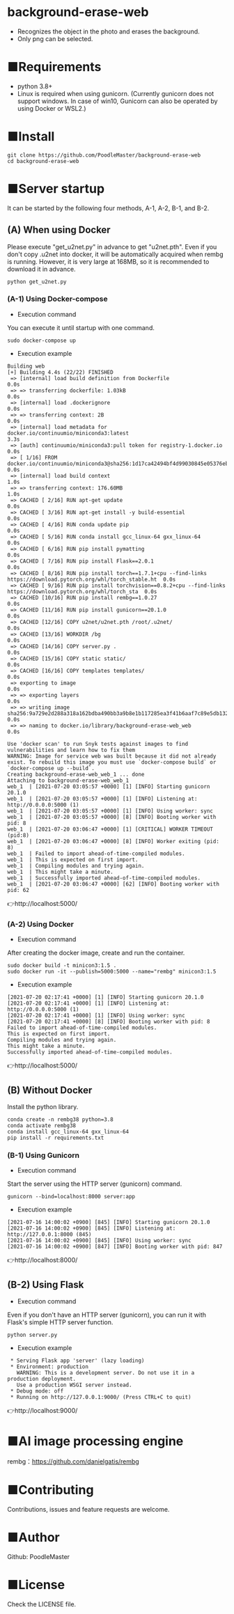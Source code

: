 # background-erase-web
- Recognizes the object in the photo and erases the background.
- Only png can be selected.

# ■Requirements
- python 3.8+
- Linux is required when using gunicorn. (Currently gunicorn does not support windows. In case of win10, Gunicorn can also be operated by using Docker or WSL2.)

# ■Install
```
git clone https://github.com/PoodleMaster/background-erase-web
cd background-erase-web
```

# ■Server startup
It can be started by the following four methods, A-1, A-2, B-1, and B-2.

## (A) When using Docker
Please execute "get_u2net.py" in advance to get "u2net.pth".
Even if you don't copy .u2net into docker, it will be automatically acquired when rembg is running.
However, it is very large at 168MB, so it is recommended to download it in advance.
```
python get_u2net.py
```

### (A-1) Using Docker-compose
- Execution command

You can execute it until startup with one command.
```
sudo docker-compose up
```

- Execution example
```
Building web
[+] Building 4.4s (22/22) FINISHED
 => [internal] load build definition from Dockerfile                                                               0.0s
 => => transferring dockerfile: 1.03kB                                                                             0.0s
 => [internal] load .dockerignore                                                                                  0.0s
 => => transferring context: 2B                                                                                    0.0s
 => [internal] load metadata for docker.io/continuumio/miniconda3:latest                                           3.3s
 => [auth] continuumio/miniconda3:pull token for registry-1.docker.io                                              0.0s
 => [ 1/16] FROM docker.io/continuumio/miniconda3@sha256:1d17ca42494bf4d99030845e05376eb2d246b1ed5ee61afbbf2d1f8f  0.0s
 => [internal] load build context                                                                                  1.0s
 => => transferring context: 176.60MB                                                                              1.0s
 => CACHED [ 2/16] RUN apt-get update                                                                              0.0s
 => CACHED [ 3/16] RUN apt-get install -y build-essential                                                          0.0s
 => CACHED [ 4/16] RUN conda update pip                                                                            0.0s
 => CACHED [ 5/16] RUN conda install gcc_linux-64 gxx_linux-64                                                     0.0s
 => CACHED [ 6/16] RUN pip install pymatting                                                                       0.0s
 => CACHED [ 7/16] RUN pip install Flask==2.0.1                                                                    0.0s
 => CACHED [ 8/16] RUN pip install torch==1.7.1+cpu --find-links https://download.pytorch.org/whl/torch_stable.ht  0.0s
 => CACHED [ 9/16] RUN pip install torchvision==0.8.2+cpu --find-links https://download.pytorch.org/whl/torch_sta  0.0s
 => CACHED [10/16] RUN pip install rembg==1.0.27                                                                   0.0s
 => CACHED [11/16] RUN pip install gunicorn==20.1.0                                                                0.0s
 => CACHED [12/16] COPY u2net/u2net.pth /root/.u2net/                                                              0.0s
 => CACHED [13/16] WORKDIR /bg                                                                                     0.0s
 => CACHED [14/16] COPY server.py .                                                                                0.0s
 => CACHED [15/16] COPY static static/                                                                             0.0s
 => CACHED [16/16] COPY templates templates/                                                                       0.0s
 => exporting to image                                                                                             0.0s
 => => exporting layers                                                                                            0.0s
 => => writing image sha256:9a729e2d288a318a162bdba490bb3a9b8e1b117285ea3f41b6aaf7c89e5db132                       0.0s
 => => naming to docker.io/library/background-erase-web_web                                                        0.0s

Use 'docker scan' to run Snyk tests against images to find vulnerabilities and learn how to fix them
WARNING: Image for service web was built because it did not already exist. To rebuild this image you must use `docker-compose build` or `docker-compose up --build`.
Creating background-erase-web_web_1 ... done
Attaching to background-erase-web_web_1
web_1  | [2021-07-20 03:05:57 +0000] [1] [INFO] Starting gunicorn 20.1.0
web_1  | [2021-07-20 03:05:57 +0000] [1] [INFO] Listening at: http://0.0.0.0:5000 (1)
web_1  | [2021-07-20 03:05:57 +0000] [1] [INFO] Using worker: sync
web_1  | [2021-07-20 03:05:57 +0000] [8] [INFO] Booting worker with pid: 8
web_1  | [2021-07-20 03:06:47 +0000] [1] [CRITICAL] WORKER TIMEOUT (pid:8)
web_1  | [2021-07-20 03:06:47 +0000] [8] [INFO] Worker exiting (pid: 8)
web_1  | Failed to import ahead-of-time-compiled modules.
web_1  | This is expected on first import.
web_1  | Compiling modules and trying again.
web_1  | This might take a minute.
web_1  | Successfully imported ahead-of-time-compiled modules.
web_1  | [2021-07-20 03:06:47 +0000] [62] [INFO] Booting worker with pid: 62
```
👉http://localhost:5000/

### (A-2) Using Docker
- Execution command

After creating the docker image, create and run the container.
```
sudo docker build -t minicon3:1.5 .
sudo docker run -it --publish=5000:5000 --name="rembg" minicon3:1.5
```

- Execution example
```
[2021-07-20 02:17:41 +0000] [1] [INFO] Starting gunicorn 20.1.0
[2021-07-20 02:17:41 +0000] [1] [INFO] Listening at: http://0.0.0.0:5000 (1)
[2021-07-20 02:17:41 +0000] [1] [INFO] Using worker: sync
[2021-07-20 02:17:41 +0000] [8] [INFO] Booting worker with pid: 8
Failed to import ahead-of-time-compiled modules.
This is expected on first import.
Compiling modules and trying again.
This might take a minute.
Successfully imported ahead-of-time-compiled modules.
```
👉http://localhost:5000/

## (B) Without Docker
Install the python library.
```
conda create -n rembg38 python=3.8
conda activate rembg38
conda install gcc_linux-64 gxx_linux-64
pip install -r requirements.txt
```

### (B-1) Using Gunicorn
- Execution command

Start the server using the HTTP server (gunicorn) command.
```
gunicorn --bind=localhost:8000 server:app
```

- Execution example
```
[2021-07-16 14:00:02 +0900] [845] [INFO] Starting gunicorn 20.1.0
[2021-07-16 14:00:02 +0900] [845] [INFO] Listening at: http://127.0.0.1:8000 (845)
[2021-07-16 14:00:02 +0900] [845] [INFO] Using worker: sync
[2021-07-16 14:00:02 +0900] [847] [INFO] Booting worker with pid: 847
```
👉http://localhost:8000/

## (B-2) Using Flask
- Execution command

Even if you don't have an HTTP server (gunicorn), you can run it with Flask's simple HTTP server function.
```
python server.py
```

- Execution example
``` 
 * Serving Flask app 'server' (lazy loading)
 * Environment: production
   WARNING: This is a development server. Do not use it in a production deployment.
   Use a production WSGI server instead.
 * Debug mode: off
 * Running on http://127.0.0.1:9000/ (Press CTRL+C to quit)
 ```
👉http://localhost:9000/

# ■AI image processing engine
rembg：https://github.com/danielgatis/rembg

# ■Contributing
Contributions, issues and feature requests are welcome.

# ■Author
Github: PoodleMaster

# ■License
Check the LICENSE file.
